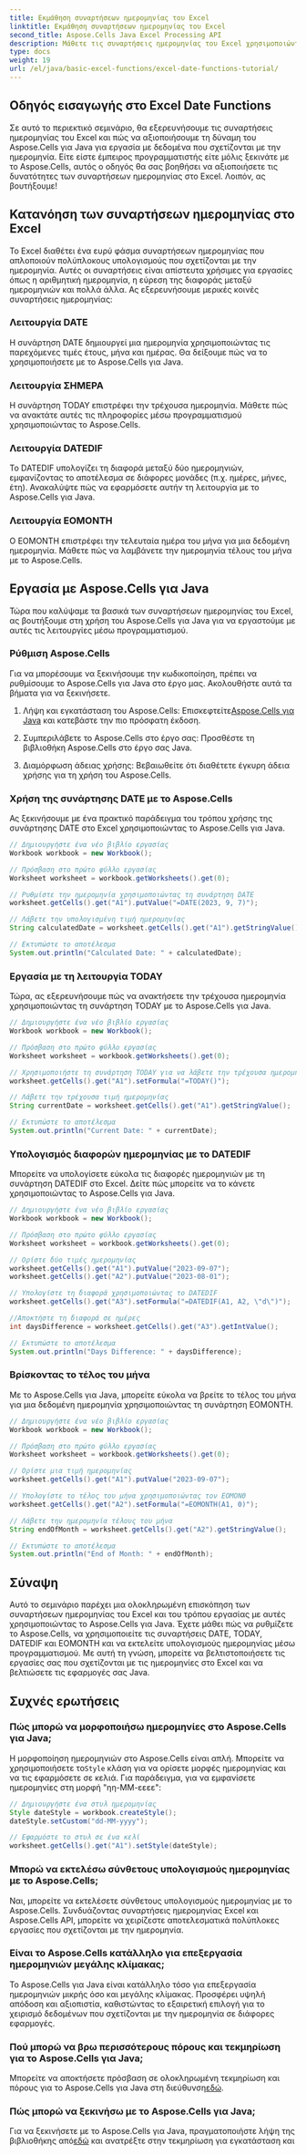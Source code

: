 ```yaml
---
title: Εκμάθηση συναρτήσεων ημερομηνίας του Excel
linktitle: Εκμάθηση συναρτήσεων ημερομηνίας του Excel
second_title: Aspose.Cells Java Excel Processing API
description: Μάθετε τις συναρτήσεις ημερομηνίας του Excel χρησιμοποιώντας το Aspose.Cells για Java. Εξερευνήστε βήμα προς βήμα οδηγούς με πηγαίο κώδικα.
type: docs
weight: 19
url: /el/java/basic-excel-functions/excel-date-functions-tutorial/
---
```


## Οδηγός εισαγωγής στο Excel Date Functions

Σε αυτό το περιεκτικό σεμινάριο, θα εξερευνήσουμε τις συναρτήσεις ημερομηνίας του Excel και πώς να αξιοποιήσουμε τη δύναμη του Aspose.Cells για Java για εργασία με δεδομένα που σχετίζονται με την ημερομηνία. Είτε είστε έμπειρος προγραμματιστής είτε μόλις ξεκινάτε με το Aspose.Cells, αυτός ο οδηγός θα σας βοηθήσει να αξιοποιήσετε τις δυνατότητες των συναρτήσεων ημερομηνίας στο Excel. Λοιπόν, ας βουτήξουμε!

## Κατανόηση των συναρτήσεων ημερομηνίας στο Excel

Το Excel διαθέτει ένα ευρύ φάσμα συναρτήσεων ημερομηνίας που απλοποιούν πολύπλοκους υπολογισμούς που σχετίζονται με την ημερομηνία. Αυτές οι συναρτήσεις είναι απίστευτα χρήσιμες για εργασίες όπως η αριθμητική ημερομηνία, η εύρεση της διαφοράς μεταξύ ημερομηνιών και πολλά άλλα. Ας εξερευνήσουμε μερικές κοινές συναρτήσεις ημερομηνίας:

### Λειτουργία DATE

Η συνάρτηση DATE δημιουργεί μια ημερομηνία χρησιμοποιώντας τις παρεχόμενες τιμές έτους, μήνα και ημέρας. Θα δείξουμε πώς να το χρησιμοποιήσετε με το Aspose.Cells για Java.

### Λειτουργία ΣΗΜΕΡΑ

Η συνάρτηση TODAY επιστρέφει την τρέχουσα ημερομηνία. Μάθετε πώς να ανακτάτε αυτές τις πληροφορίες μέσω προγραμματισμού χρησιμοποιώντας το Aspose.Cells.

### Λειτουργία DATEDIF

Το DATEDIF υπολογίζει τη διαφορά μεταξύ δύο ημερομηνιών, εμφανίζοντας το αποτέλεσμα σε διάφορες μονάδες (π.χ. ημέρες, μήνες, έτη). Ανακαλύψτε πώς να εφαρμόσετε αυτήν τη λειτουργία με το Aspose.Cells για Java.

### Λειτουργία EOMONTH

Ο EOMONTH επιστρέφει την τελευταία ημέρα του μήνα για μια δεδομένη ημερομηνία. Μάθετε πώς να λαμβάνετε την ημερομηνία τέλους του μήνα με το Aspose.Cells.

## Εργασία με Aspose.Cells για Java

Τώρα που καλύψαμε τα βασικά των συναρτήσεων ημερομηνίας του Excel, ας βουτήξουμε στη χρήση του Aspose.Cells για Java για να εργαστούμε με αυτές τις λειτουργίες μέσω προγραμματισμού.

### Ρύθμιση Aspose.Cells

Για να μπορέσουμε να ξεκινήσουμε την κωδικοποίηση, πρέπει να ρυθμίσουμε το Aspose.Cells για Java στο έργο μας. Ακολουθήστε αυτά τα βήματα για να ξεκινήσετε.

1. Λήψη και εγκατάσταση του Aspose.Cells: Επισκεφτείτε[Aspose.Cells για Java](https://releases.aspose.com/cells/java/) και κατεβάστε την πιο πρόσφατη έκδοση.

2. Συμπεριλάβετε το Aspose.Cells στο έργο σας: Προσθέστε τη βιβλιοθήκη Aspose.Cells στο έργο σας Java.

3. Διαμόρφωση άδειας χρήσης: Βεβαιωθείτε ότι διαθέτετε έγκυρη άδεια χρήσης για τη χρήση του Aspose.Cells.

### Χρήση της συνάρτησης DATE με το Aspose.Cells

Ας ξεκινήσουμε με ένα πρακτικό παράδειγμα του τρόπου χρήσης της συνάρτησης DATE στο Excel χρησιμοποιώντας το Aspose.Cells για Java.

```java
// Δημιουργήστε ένα νέο βιβλίο εργασίας
Workbook workbook = new Workbook();

// Πρόσβαση στο πρώτο φύλλο εργασίας
Worksheet worksheet = workbook.getWorksheets().get(0);

// Ρυθμίστε την ημερομηνία χρησιμοποιώντας τη συνάρτηση DATE
worksheet.getCells().get("A1").putValue("=DATE(2023, 9, 7)");

// Λάβετε την υπολογισμένη τιμή ημερομηνίας
String calculatedDate = worksheet.getCells().get("A1").getStringValue();

// Εκτυπώστε το αποτέλεσμα
System.out.println("Calculated Date: " + calculatedDate);
```

### Εργασία με τη λειτουργία TODAY

Τώρα, ας εξερευνήσουμε πώς να ανακτήσετε την τρέχουσα ημερομηνία χρησιμοποιώντας τη συνάρτηση TODAY με το Aspose.Cells για Java.

```java
// Δημιουργήστε ένα νέο βιβλίο εργασίας
Workbook workbook = new Workbook();

// Πρόσβαση στο πρώτο φύλλο εργασίας
Worksheet worksheet = workbook.getWorksheets().get(0);

// Χρησιμοποιήστε τη συνάρτηση TODAY για να λάβετε την τρέχουσα ημερομηνία
worksheet.getCells().get("A1").setFormula("=TODAY()");

// Λάβετε την τρέχουσα τιμή ημερομηνίας
String currentDate = worksheet.getCells().get("A1").getStringValue();

// Εκτυπώστε το αποτέλεσμα
System.out.println("Current Date: " + currentDate);
```

### Υπολογισμός διαφορών ημερομηνίας με το DATEDIF

Μπορείτε να υπολογίσετε εύκολα τις διαφορές ημερομηνιών με τη συνάρτηση DATEDIF στο Excel. Δείτε πώς μπορείτε να το κάνετε χρησιμοποιώντας το Aspose.Cells για Java.

```java
// Δημιουργήστε ένα νέο βιβλίο εργασίας
Workbook workbook = new Workbook();

// Πρόσβαση στο πρώτο φύλλο εργασίας
Worksheet worksheet = workbook.getWorksheets().get(0);

// Ορίστε δύο τιμές ημερομηνίας
worksheet.getCells().get("A1").putValue("2023-09-07");
worksheet.getCells().get("A2").putValue("2023-08-01");

// Υπολογίστε τη διαφορά χρησιμοποιώντας το DATEDIF
worksheet.getCells().get("A3").setFormula("=DATEDIF(A1, A2, \"d\")");

//Αποκτήστε τη διαφορά σε ημέρες
int daysDifference = worksheet.getCells().get("A3").getIntValue();

// Εκτυπώστε το αποτέλεσμα
System.out.println("Days Difference: " + daysDifference);
```

### Βρίσκοντας το τέλος του μήνα

Με το Aspose.Cells για Java, μπορείτε εύκολα να βρείτε το τέλος του μήνα για μια δεδομένη ημερομηνία χρησιμοποιώντας τη συνάρτηση EOMONTH.

```java
// Δημιουργήστε ένα νέο βιβλίο εργασίας
Workbook workbook = new Workbook();

// Πρόσβαση στο πρώτο φύλλο εργασίας
Worksheet worksheet = workbook.getWorksheets().get(0);

// Ορίστε μια τιμή ημερομηνίας
worksheet.getCells().get("A1").putValue("2023-09-07");

// Υπολογίστε το τέλος του μήνα χρησιμοποιώντας τον ΕΟΜΟΝΘ
worksheet.getCells().get("A2").setFormula("=EOMONTH(A1, 0)");

// Λάβετε την ημερομηνία τέλους του μήνα
String endOfMonth = worksheet.getCells().get("A2").getStringValue();

// Εκτυπώστε το αποτέλεσμα
System.out.println("End of Month: " + endOfMonth);
```

## Σύναψη

Αυτό το σεμινάριο παρέχει μια ολοκληρωμένη επισκόπηση των συναρτήσεων ημερομηνίας του Excel και του τρόπου εργασίας με αυτές χρησιμοποιώντας το Aspose.Cells για Java. Έχετε μάθει πώς να ρυθμίζετε το Aspose.Cells, να χρησιμοποιείτε τις συναρτήσεις DATE, TODAY, DATEDIF και EOMONTH και να εκτελείτε υπολογισμούς ημερομηνίας μέσω προγραμματισμού. Με αυτή τη γνώση, μπορείτε να βελτιστοποιήσετε τις εργασίες σας που σχετίζονται με τις ημερομηνίες στο Excel και να βελτιώσετε τις εφαρμογές σας Java.

## Συχνές ερωτήσεις

### Πώς μπορώ να μορφοποιήσω ημερομηνίες στο Aspose.Cells για Java;

 Η μορφοποίηση ημερομηνιών στο Aspose.Cells είναι απλή. Μπορείτε να χρησιμοποιήσετε το`Style` κλάση για να ορίσετε μορφές ημερομηνίας και να τις εφαρμόσετε σε κελιά. Για παράδειγμα, για να εμφανίσετε ημερομηνίες στη μορφή "ηη-ΜΜ-εεεε":

```java
// Δημιουργήστε ένα στυλ ημερομηνίας
Style dateStyle = workbook.createStyle();
dateStyle.setCustom("dd-MM-yyyy");

// Εφαρμόστε το στυλ σε ένα κελί
worksheet.getCells().get("A1").setStyle(dateStyle);
```

### Μπορώ να εκτελέσω σύνθετους υπολογισμούς ημερομηνίας με το Aspose.Cells;

Ναι, μπορείτε να εκτελέσετε σύνθετους υπολογισμούς ημερομηνίας με το Aspose.Cells. Συνδυάζοντας συναρτήσεις ημερομηνίας Excel και Aspose.Cells API, μπορείτε να χειρίζεστε αποτελεσματικά πολύπλοκες εργασίες που σχετίζονται με την ημερομηνία.

### Είναι το Aspose.Cells κατάλληλο για επεξεργασία ημερομηνιών μεγάλης κλίμακας;

Το Aspose.Cells για Java είναι κατάλληλο τόσο για επεξεργασία ημερομηνιών μικρής όσο και μεγάλης κλίμακας. Προσφέρει υψηλή απόδοση και αξιοπιστία, καθιστώντας το εξαιρετική επιλογή για το χειρισμό δεδομένων που σχετίζονται με την ημερομηνία σε διάφορες εφαρμογές.

### Πού μπορώ να βρω περισσότερους πόρους και τεκμηρίωση για το Aspose.Cells για Java;

 Μπορείτε να αποκτήσετε πρόσβαση σε ολοκληρωμένη τεκμηρίωση και πόρους για το Aspose.Cells για Java στη διεύθυνση[εδώ](https://reference.aspose.com/cells/java/).

### Πώς μπορώ να ξεκινήσω με το Aspose.Cells για Java;

 Για να ξεκινήσετε με το Aspose.Cells για Java, πραγματοποιήστε λήψη της βιβλιοθήκης από[εδώ](https://releases.aspose.com/cells/java/) και ανατρέξτε στην τεκμηρίωση για εγκατάσταση και